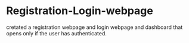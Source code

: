 # Registration-Login-webpage
cretated a registration webpage and login webpage and dashboard that opens only if the user has authenticated.
